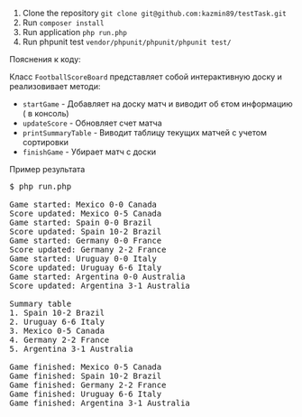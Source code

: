 1. Clone the repository `git clone git@github.com:kazmin89/testTask.git`
2. Run `composer install`
3. Run application `php run.php`
4. Run phpunit test `vendor/phpunit/phpunit/phpunit test/
   `

Пояснения к коду:

Класс `FootballScoreBoard` представляет собой интерактивную доску и реализовивает методи: 

- `startGame` - Добавляет на доску матч и виводит об єтом информацию ( в консоль) 
- `updateScore` - Обновляет счет матча
- `printSummaryTable` - Виводит таблицу текущих матчей с учетом сортировки
- `finishGame` - Убирает матч с доски

Пример результата
<pre>
$ php run.php

Game started: Mexico 0-0 Canada
Score updated: Mexico 0-5 Canada
Game started: Spain 0-0 Brazil
Score updated: Spain 10-2 Brazil
Game started: Germany 0-0 France
Score updated: Germany 2-2 France
Game started: Uruguay 0-0 Italy
Score updated: Uruguay 6-6 Italy
Game started: Argentina 0-0 Australia
Score updated: Argentina 3-1 Australia

Summary table
1. Spain 10-2 Brazil 
2. Uruguay 6-6 Italy 
3. Mexico 0-5 Canada 
4. Germany 2-2 France 
5. Argentina 3-1 Australia 

Game finished: Mexico 0-5 Canada
Game finished: Spain 10-2 Brazil
Game finished: Germany 2-2 France
Game finished: Uruguay 6-6 Italy
Game finished: Argentina 3-1 Australia

</pre>